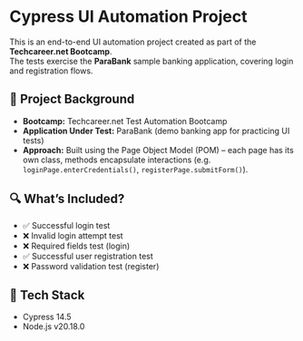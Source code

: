# Cypress UI Automation Project

This is an end-to-end UI automation project created as part of the **Techcareer.net Bootcamp**.  
The tests exercise the **ParaBank** sample banking application, covering login and registration flows.

## 📖 Project Background

- **Bootcamp:** Techcareer.net Test Automation Bootcamp  
- **Application Under Test:** ParaBank (demo banking app for practicing UI tests)  
- **Approach:** Built using the Page Object Model (POM) – each page has its own class, methods encapsulate interactions (e.g. `loginPage.enterCredentials()`, `registerPage.submitForm()`).


## 🔍 What’s Included?

- ✅ Successful login test  
- ❌ Invalid login attempt test  
- ❌ Required fields test (login)  
- ✅ Successful user registration test  
- ❌ Password validation test (register)


## 🧰 Tech Stack

- Cypress 14.5  
- Node.js v20.18.0  


